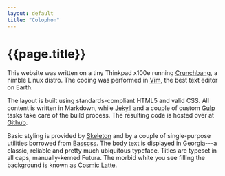 ```yaml
---
layout: default
title: "Colophon"
---
```


# {{page.title}}

This website was written on a tiny Thinkpad x100e running [Crunchbang](http://crunchbang.org/ "Crunchbang Linux homepage"), a nimble Linux distro. The coding was performed in [Vim](http://www.vim.org/ "Vim homepage"), the best text editor on Earth.

The layout is built using standards-compliant HTML5 and valid CSS. All content is written in Markdown, while [Jekyll](http://jekyllrb.com/ "Jekyll homepage") and a couple of custom [Gulp](http://gulpjs.com/ "Gulp homepage") tasks take care of the build process. The resulting code is hosted over at [Github](https://github.com/mrzool/mrzool.github.io "See the source on Github").

Basic styling is provided by [Skeleton](http://getskeleton.com/ "Skeleton homepage") and by a couple of single-purpose utilities borrowed from [Basscss](http://www.basscss.com/ "Basscss homepage").  The body text is displayed in Georgia---a classic, reliable and pretty much ubiquitous typeface. Titles are typeset in all caps, manually-kerned Futura. The morbid white you see filling the background is known as [Cosmic Latte](http://en.wikipedia.org/wiki/Cosmic_latte "Read about Cosmic Latte on Wikipedia").
